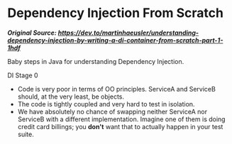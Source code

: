 # Dependency Injection From Scratch

___Original Source: https://dev.to/martinhaeusler/understanding-dependency-injection-by-writing-a-di-container-from-scratch-part-1-1hdf___ 

Baby steps in Java for understanding Dependency Injection.

DI Stage 0

* Code is very poor in terms of OO principles. ServiceA and ServiceB should, at the very least, be objects.
* The code is tightly coupled and very hard to test in isolation.
* We have absolutely no chance of swapping neither ServiceA nor ServiceB with a different implementation. Imagine one of
them is doing credit card billings; you **don't** want that to actually happen in your test suite.
  
